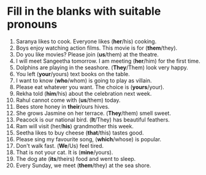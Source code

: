 # Fill in the blanks with suitable pronouns

1. Saranya likes to cook. Everyone likes (**her**/his) cooking.
2. Boys enjoy watching action films. This movie is for (**them**/they).
3. Do you like movies? Please join (**us**/them) at the theatre.
4. I will meet Sangeetha tomorrow. I am meeting (**her**/him) for the first time.
5. Dolphins are playing in the seashore. (**They**/Them) look very happy.
6. You left (**your**/yours) text books on the table.
7. I want to know (**who**/whom) is going to play as villain.
8. Please eat whatever you want. The choice is (**yours**/your).
9. Rekha told (**him**/his) about the celebration next week.
10. Rahul cannot come with (**us**/them) today.
11. Bees store honey in **their**/ours hives.
12. She grows Jasmine on her terrace. (**They**/them) smell sweet.
13. Peacock is our national bird. (**It**/They) has beautiful feathers.
14. Ram will visit (her/**his**) grandmother this week.
15. Seetha likes to buy cheese (**that**/this) tastes good.
16. Please sing my favourite song, (**which**/whose) is popular.
17. Don't walk fast. (**We**/Us) feel tired.
18. That is not your cat. It is (**mine**/yours).
19. The dog ate (**its**/theirs) food and went to sleep.
20. Every Sunday, we meet (**them**/they) at the sea shore. 
